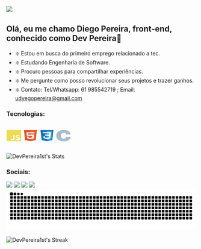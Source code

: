 ![](https://komarev.com/ghpvc/?username=DevPereira1st&color=green)

## Olá, eu me chamo Diego Pereira, front-end, conhecido como Dev Pereira👋

- ❇️ Estou em busca do primeiro emprego relacionado a tec.
- ❇️ Estudando Engenharia de Software.
- ❇️ Procuro pessoas para compartilhar experiências.
- ❇️ Me pergunte como posso revolucionar seus projetos e trazer ganhos.
- ❇️ Contato: Tel/Whatsapp: 61 985542719 ; Email: udyegopereira@gmail.com

### Tecnologias:

<div style="display: inline_block"><br>
  <img align="center" alt="Pereira-Js" height="30" width="40" src="https://raw.githubusercontent.com/devicons/devicon/master/icons/javascript/javascript-plain.svg">
  <img align="center" alt="Pereira-HTML" height="30" width="40" src="https://raw.githubusercontent.com/devicons/devicon/master/icons/html5/html5-original.svg">
  <img align="center" alt="Pereira-CSS" height="30" width="40" src="https://raw.githubusercontent.com/devicons/devicon/master/icons/css3/css3-original.svg">
  <img align="center" alt="Pereira-C" height="30" width="40" src="https://raw.githubusercontent.com/devicons/devicon/master/icons/c/c-original.svg">
</div><br>

![DevPereira1st's Stats](https://github-readme-stats.vercel.app/api?username=DevPereira1st&theme=merko&show_icons=true&hide_border=false&count_private=false)

### Sociais:
<div> 
  <a href="https://instagram.com/dev.dpereira" target="_blank"><img src="https://img.shields.io/badge/-%23E4405F?style=for-the-badge&logo=instagram&logoColor=green" target="_blank"></a>
  <a href = "mailto:udyegopereira@gmail.com"><img src="https://img.shields.io/badge/-%23333?style=for-the-badge&logo=gmail&logoColor=green" target="_blank"></a>
  <a href="https://api.whatsapp.com/send/?phone=5561985542719" target="_blank"><img src="https://img.shields.io/badge/-%230077B5?style=for-the-badge&logo=whatsapp&logoColor=green" target="_blank"></a> 
  <a href="https://www.linkedin.com/in/diego-pereira-8b3063249" target="_blank"><img src="https://img.shields.io/badge/-linkedIn-%230077B5?style=for-the-badge&logo=linkedin&logoColor=green" target="_blank"></a> 
</div>

 <picture>
  <source media="(prefers-color-scheme: dark)" srcset="https://raw.githubusercontent.com/DevPereira1st/DevPereira1st/output/github-contribution-grid-snake-dark.svg">
  <source media="(prefers-color-scheme: light)" srcset="https://raw.githubusercontent.com/DevPereira1st/DevPereira1st/output/github-contribution-grid-snake.svg">
  <img alt="github contribution grid snake animation" src="https://raw.githubusercontent.com/DevPereira1st/DevPereira1st/output/github-contribution-grid-snake.svg">
</picture>

![DevPereira1st's Streak](https://github-readme-streak-stats.herokuapp.com/?user=DevPereira1st&theme=merko&hide_border=false)
